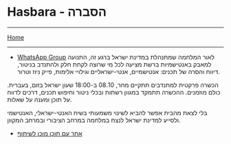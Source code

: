 # Hasbara - הסברה

>

---
[Home](home.md)

---

- [WhatsApp Group](<https://chat.whatsapp.com/CFYjeJbB2YwE4r5TvDLJr6>)
לאור המלחמה שמתנהלת במדינת ישראל ברגע זה, התנועה למאבק באנטישמיות ברשת מציעה לכל מי שרוצה לקחת חלק ולהתנדב בניטור, דיווח והסרה של תכנים: אנטישמיים, אנטי-ישראליים וגילויי אלימות, פייק ניוז וטרור.

הכשרה פרקטית למתנדבים תתקיים מחר, 08.10 ב-18:00 שעון ישראל בזום, בעברית. כולם מוזמנים. ההכשרה תתמקד במגוון רשתות ובכלי ניטור וחיפוש תכנים, דרכים לדווח על תוכן ומענה על שאלות.

בלי לצאת מהבית אפשר להביא לשינוי משמעותי בשיח האנטי-ישראלי, האנטישמי ולסייע למדינת ישראל לנצח במלחמה במרחב הציבורי ובמרחב המקוון.

- [אתר עם תוכן מוכן לשיתוף](<https://nirtz89.github.io/israel_diplomacy/>)
